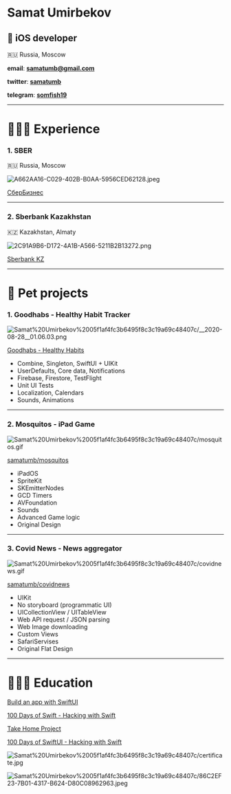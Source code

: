 # Samat Umirbekov

##  iOS developer

🇷🇺  Russia, Moscow

**email**: [**samatumb@gmail.com**](mailto:samatumb@gmail.com)

**twitter**: [**samatumb**](https://twitter.com/samatumb)

**telegram**: [**somfish19**](https://telegram.me/somfish19)

---

# 👨🏻‍💻 Experience

### 1. SBER

<aside>
🇷🇺 Russia, Moscow

</aside>

![A662AA16-C029-402B-B0AA-5956CED62128.jpeg](A662AA16-C029-402B-B0AA-5956CED62128.jpeg)

[‎СберБизнес](https://apps.apple.com/ru/app/%D1%81%D0%B1%D0%B5%D1%80%D0%B1%D0%B8%D0%B7%D0%BD%D0%B5%D1%81/id899985834)

---

### 2. Sberbank Kazakhstan

<aside>
🇰🇿 Kazakhstan, Almaty

</aside>

![2C91A9B6-D172-4A1B-A566-5211B2B13272.png](2C91A9B6-D172-4A1B-A566-5211B2B13272.png)

[‎Sberbank KZ](https://apps.apple.com/ru/app/sberbank-kz/id1540248822)

---

# 🐶 Pet projects

### 1. Goodhabs - Healthy Habit Tracker

![Samat%20Umirbekov%2005f1af4fc3b6495f8c3c19a69c48407c/__2020-08-28__01.06.03.png](__2020-08-28__01.06.03.png)

[‎Goodhabs - Healthy Habits](https://apps.apple.com/app/id1518926761)

- Combine, Singleton, SwiftUI + UIKit
- UserDefaults, Core data, Notifications
- Firebase, Firestore, TestFlight
- Unit UI Tests
- Localization, Calendars
- Sounds, Animations

---

### 2. Mosquitos - iPad Game

![Samat%20Umirbekov%2005f1af4fc3b6495f8c3c19a69c48407c/mosquitos.gif](mosquitos.gif)

[samatumb/mosquitos](https://github.com/samatumb/mosquitos)

- iPadOS
- SpriteKit
- SKEmitterNodes
- GCD Timers
- AVFoundation
- Sounds
- Advanced Game logic
- Original Design

---

### 3. Covid News - News aggregator

![Samat%20Umirbekov%2005f1af4fc3b6495f8c3c19a69c48407c/covidnews.gif](covidnews.gif)

[samatumb/covidnews](https://github.com/samatumb/covidnews)

- UIKit
- No storyboard (programmatic UI)
- UICollectionView / UITableView
- Web API request / JSON parsing
- Web Image downloading
- Custom Views
- SafariServises
- Original Flat Design

---

# 👨🏻‍🎓 Education

[Build an app with SwiftUI](https://designcode.io/swiftui)

[100 Days of Swift - Hacking with Swift](https://www.hackingwithswift.com/100)

[Take Home Project](https://seanallen.teachable.com/p/take-home)

[100 Days of SwiftUI - Hacking with Swift](https://www.hackingwithswift.com/100/swiftui)

[](https://www.udemy.com/share/101WsaAEQeeF1WRX4=/)

![Samat%20Umirbekov%2005f1af4fc3b6495f8c3c19a69c48407c/certificate.jpg](certificate.jpg)

![Samat%20Umirbekov%2005f1af4fc3b6495f8c3c19a69c48407c/86C2EF23-7B01-4317-B624-D80C08962963.jpeg](86C2EF23-7B01-4317-B624-D80C08962963.jpeg)
